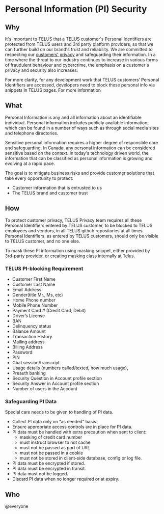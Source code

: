 # Personal Information (PI) Security

## Why

It's important to TELUS that a TELUS customer's Personal Identifiers are protected from TELUS users and 3rd party platform providers, so that we can further build on our brand's trust and reliability. We are committed to respecting our [customers' privacy](https://www.telus.com/en/bc/support/privacy-policy) and safeguarding their information. In a time where the threat to our industry continues to increase in various forms of fraudulent behaviour and cybercrime, the emphasis on a customer's privacy and security also increases.

For more clarity, for any development work that TELUS customers' Personal Identifiers are accessed, developers need to block these personal info via snippets in TELUS pages. For more information

## What

Personal Information is any and all information about an identifiable individual. Personal information includes publicly available information, which can be found in a number of ways such as through social media sites and telephone directories.

Sensitive personal information requires a higher degree of responsible care and safeguarding. In Canada, any personal information can be considered sensitive based on the context.
In today's technology driven world, the information that can be classified as personal information is growing and evolving at a rapid pace.

The goal is to mitigate business risks and provide customer solutions that take every opportunity to protect:

- Customer information that is entrusted to us
- The TELUS brand and customer trust

## How

To protect customer privacy, TELUS Privacy team requires all these Personal Identifiers entered by TELUS customer, to be blocked to TELUS employees and vendors, in all TELUS github repositories at all times. Personal Identifiers, as entered by TELUS customers, should only be visible to TELUS customer, and no one else.

To mask these PI information using masking snippet, either provided by 3rd-party provider, or creating masking class internally at Telus.

### TELUS PI-blocking Requirement

- Customer First Name
- Customer Last Name
- Email Address
- Gender(title Mr., Ms, etc)
- Home Phone number
- Mobile Phone Number
- Payment Card # (Credit Card, Debit)
- Driver’s License
- BAN
- Delinquency status
- Balance Amount
- Transaction History
- Mailing address
- Billing Address
- Password
- PIN
- Chat session/transcript
- Usage details (numbers called/texted, how much usage),
- Preauth banking
- Security Question in Account profile section
- Security Answer in Account profile section
- Number of users in the Account

### Safeguarding PI Data

Special care needs to be given to handling of PI data.

- Collect PI data only on “as needed" basis.
- Ensure appropriate access controls are in place for PI data.
- PI data must be handled with extra precaution when sent to client:
  - masking of credit card number
  - must instruct browser to not cache
  - must not be passed as part of URL
  - must not be passed in a cookie
  - must not be stored in client-side database, config or log file.
- PI data must be encrypted if stored.
- PI data must be encrypted in transit.
- PI data must not be logged.
- Discard PI data when no longer required or at expiry.

## Who

@everyone
